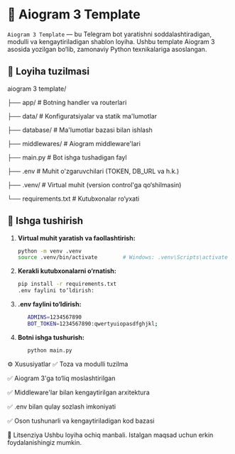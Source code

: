 # 🤖 Aiogram 3 Template

`Aiogram 3 Template` — bu Telegram bot yaratishni soddalashtiradigan, modulli va kengaytiriladigan shablon loyiha. Ushbu template Aiogram 3 asosida yozilgan bo‘lib, zamonaviy Python texnikalariga asoslangan.

## 📁 Loyiha tuzilmasi

aiogram 3 template/

├── app/ # Botning handler va routerlari

├── data/ # Konfiguratsiyalar va statik ma'lumotlar

├── database/ # Ma'lumotlar bazasi bilan ishlash

├── middlewares/ # Aiogram middleware'lari

├── main.py # Bot ishga tushadigan fayl

├── .env # Muhit o'zgaruvchilari (TOKEN, DB_URL va h.k.)

├── .venv/ # Virtual muhit (version control'ga qo‘shilmasin)

└── requirements.txt # Kutubxonalar ro‘yxati


## 🚀 Ishga tushirish

1. **Virtual muhit yaratish va faollashtirish:**
   ```bash
   python -m venv .venv
   source .venv/bin/activate        # Windows: .venv\Scripts\activate
   ```
2. **Kerakli kutubxonalarni o‘rnatish:**
   ```bash
   pip install -r requirements.txt
   .env faylini to‘ldirish:
   ```
3. **.env faylini to‘ldirish:**
   ```bash
      ADMINS=1234567890
      BOT_TOKEN=1234567890:qwertyuiopasdfghjkl;
   ```
4. **Botni ishga tushurish:**
   ```bash
      python main.py
   ```

⚙ Xususiyatlar
✅ Toza va modulli tuzilma

✅ Aiogram 3'ga to‘liq moslashtirilgan

✅ Middleware'lar bilan kengaytirilgan arxitektura

✅ .env bilan qulay sozlash imkoniyati

✅ Oson tushunarli va kengaytiriladigan kod bazasi

📄 Litsenziya
Ushbu loyiha ochiq manbali. Istalgan maqsad uchun erkin foydalanishingiz mumkin.
